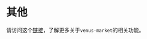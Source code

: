 # 其他

请访问这个[链接](https://github.com/filecoin-project/venus-market/blob/master/docs/zh/)，了解更多关于`venus-market`的相关功能。